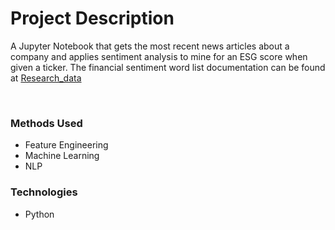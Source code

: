 # Project Description
A Jupyter Notebook that gets the most recent news articles about a company and applies sentiment analysis to mine for an ESG score when given a ticker.
The financial sentiment word list documentation can be found at [Research_data](https://researchdata.up.ac.za/articles/dataset/Loughran_McDonald-SA-2020_Sentiment_Word_List/14401178)

<br>

### Methods Used
* Feature Engineering
* Machine Learning
* NLP


### Technologies 
* Python


